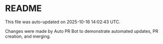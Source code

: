 # README

This file was auto-updated on 2025-10-16 14:02:43 UTC.

Changes were made by Auto PR Bot to demonstrate automated updates, PR creation, and merging.
